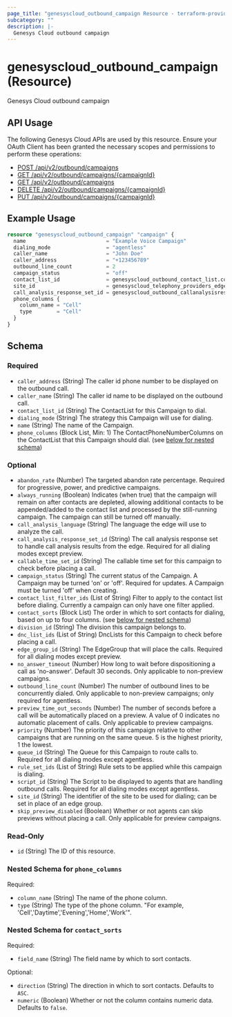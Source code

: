 ```yaml
---
page_title: "genesyscloud_outbound_campaign Resource - terraform-provider-genesyscloud"
subcategory: ""
description: |-
  Genesys Cloud outbound campaign
---
```

# genesyscloud_outbound_campaign (Resource)

Genesys Cloud outbound campaign

## API Usage
The following Genesys Cloud APIs are used by this resource. Ensure your OAuth Client has been granted the necessary scopes and permissions to perform these operations:

* [POST /api/v2/outbound/campaigns](https://developer.genesys.cloud/devapps/api-explorer#post-api-v2-outbound-campaigns)
* [GET /api/v2/outbound/campaigns/{campaignId}](https://developer.genesys.cloud/devapps/api-explorer#get-api-v2-outbound-campaigns--campaignId-)
* [GET /api/v2/outbound/campaigns](https://developer.genesys.cloud/devapps/api-explorer#get-api-v2-outbound-campaigns)
* [DELETE /api/v2/outbound/campaigns/{campaignId}](https://developer.genesys.cloud/devapps/api-explorer#delete-api-v2-outbound-campaigns--campaignId-)
* [PUT /api/v2/outbound/campaigns/{campaignId}](https://developer.genesys.cloud/devapps/api-explorer#put-api-v2-outbound-campaigns--campaignId-)

## Example Usage

```terraform
resource "genesyscloud_outbound_campaign" "campaign" {
  name                          = "Example Voice Campaign"
  dialing_mode                  = "agentless"
  caller_name                   = "John Doe"
  caller_address                = "+123456789"
  outbound_line_count           = 2
  campaign_status               = "off"
  contact_list_id               = genesyscloud_outbound_contact_list.contact_list.id
  site_id                       = genesyscloud_telephony_providers_edges_site.site.id
  call_analysis_response_set_id = genesyscloud_outbound_callanalysisresponseset.car.id
  phone_columns {
    column_name = "Cell"
    type        = "Cell"
  }
}
```

<!-- schema generated by tfplugindocs -->
## Schema

### Required

- `caller_address` (String) The caller id phone number to be displayed on the outbound call.
- `caller_name` (String) The caller id name to be displayed on the outbound call.
- `contact_list_id` (String) The ContactList for this Campaign to dial.
- `dialing_mode` (String) The strategy this Campaign will use for dialing.
- `name` (String) The name of the Campaign.
- `phone_columns` (Block List, Min: 1) The ContactPhoneNumberColumns on the ContactList that this Campaign should dial. (see [below for nested schema](#nestedblock--phone_columns))

### Optional

- `abandon_rate` (Number) The targeted abandon rate percentage. Required for progressive, power, and predictive campaigns.
- `always_running` (Boolean) Indicates (when true) that the campaign will remain on after contacts are depleted, allowing additional contacts to be appended/added to the contact list and processed by the still-running campaign. The campaign can still be turned off manually.
- `call_analysis_language` (String) The language the edge will use to analyze the call.
- `call_analysis_response_set_id` (String) The call analysis response set to handle call analysis results from the edge. Required for all dialing modes except preview.
- `callable_time_set_id` (String) The callable time set for this campaign to check before placing a call.
- `campaign_status` (String) The current status of the Campaign. A Campaign may be turned 'on' or 'off'. Required for updates. A Campaign must be turned 'off' when creating.
- `contact_list_filter_ids` (List of String) Filter to apply to the contact list before dialing. Currently a campaign can only have one filter applied.
- `contact_sorts` (Block List) The order in which to sort contacts for dialing, based on up to four columns. (see [below for nested schema](#nestedblock--contact_sorts))
- `division_id` (String) The division this campaign belongs to.
- `dnc_list_ids` (List of String) DncLists for this Campaign to check before placing a call.
- `edge_group_id` (String) The EdgeGroup that will place the calls. Required for all dialing modes except preview.
- `no_answer_timeout` (Number) How long to wait before dispositioning a call as 'no-answer'. Default 30 seconds. Only applicable to non-preview campaigns.
- `outbound_line_count` (Number) The number of outbound lines to be concurrently dialed. Only applicable to non-preview campaigns; only required for agentless.
- `preview_time_out_seconds` (Number) The number of seconds before a call will be automatically placed on a preview. A value of 0 indicates no automatic placement of calls. Only applicable to preview campaigns.
- `priority` (Number) The priority of this campaign relative to other campaigns that are running on the same queue. 5 is the highest priority, 1 the lowest.
- `queue_id` (String) The Queue for this Campaign to route calls to. Required for all dialing modes except agentless.
- `rule_set_ids` (List of String) Rule sets to be applied while this campaign is dialing.
- `script_id` (String) The Script to be displayed to agents that are handling outbound calls. Required for all dialing modes except agentless.
- `site_id` (String) The identifier of the site to be used for dialing; can be set in place of an edge group.
- `skip_preview_disabled` (Boolean) Whether or not agents can skip previews without placing a call. Only applicable for preview campaigns.

### Read-Only

- `id` (String) The ID of this resource.

<a id="nestedblock--phone_columns"></a>
### Nested Schema for `phone_columns`

Required:

- `column_name` (String) The name of the phone column.
- `type` (String) The type of the phone column. "For example, 'Cell','Daytime','Evening','Home','Work'".


<a id="nestedblock--contact_sorts"></a>
### Nested Schema for `contact_sorts`

Required:

- `field_name` (String) The field name by which to sort contacts.

Optional:

- `direction` (String) The direction in which to sort contacts. Defaults to `ASC`.
- `numeric` (Boolean) Whether or not the column contains numeric data. Defaults to `false`.

